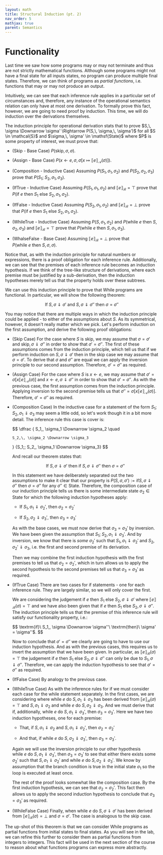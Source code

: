 ```yaml
---
layout: math
title: Structural Induction (pt. 2)
nav_order: 5
mathjax: true
parent: Semantics
---
```


# Functionality

Last time we saw how some programs may or may not terminate and thus are not strictly mathematical functions.
Although some programs might not have a final state for all inputs states, no program can produce multiple final states.
Therefore, we can think of programs as _partial functions_, i.e. functions that may or may not produce an output.

Intuitively, we can see that each inference rule applies in a particular set of circumstances and, therefore, any instance of the operational semantics relation can only have at most one derivation.
To formally prove this fact, however, we are going to need proof by induction.
This time, we will do induction over the derivations themselves.

<div class="defn" markdown="1">
  The induction principle for operational derivation stats that to prove $S,\, \sigma \Downarrow \sigma' \Rightarrow P(S,\, \sigma,\, \sigma')$ for all $S \in \mathcal{S}$ and $\sigma,\, \sigma' \in \mathsf{State}$ where $P$ is some property of interest, we must prove that:

  - (Skip - Base Case) $P(\mathsf{skip},\, \sigma,\, \sigma)$.

  - (Assign - Base Case) $P(x \leftarrow e,\, \sigma,\, \sigma[x \mapsto \llbracket e \rrbracket_\mathcal{A}(\sigma)])$.

  - (Composition - Inductive Case) Assuming $P(S_1,\, \sigma_1,\, \sigma_2)$ and $P(S_2,\, \sigma_2,\, \sigma_3)$ prove that $P(S_1;\; S_2,\, \sigma_1,\, \sigma_3)$.

  - (IfTrue - Inductive Case) Assuming $P(S_1,\, \sigma_1,\, \sigma_2)$ and $\llbracket e \rrbracket_\mathcal{B} = \top$ prove that $P(\mathsf{if}\ e\ \mathsf{then}\ S_1\ \mathsf{else}\ S_2,\, \sigma_1,\, \sigma_2)$.

  - (IfFalse - Inductive Case) Assuming $P(S_2,\, \sigma_1,\, \sigma_2)$ and $\llbracket e \rrbracket_\mathcal{B} = \bot$ prove that $P(\mathsf{if}\ e\ \mathsf{then}\ S_1\ \mathsf{else}\ S_2,\, \sigma_1,\, \sigma_2)$.

  - (WhileTrue - Inductive Case) Assuming $P(S,\, \sigma_1,\, \sigma_2)$ and  $P(\mathsf{while}\ e\ \mathsf{then}\ S,\, \sigma_2,\, \sigma_3)$ and $\llbracket e \rrbracket_\mathcal{B} = \top$ prove that $P(\mathsf{while}\ e\ \mathsf{then}\ S,\, \sigma_1,\, \sigma_3)$.

  - (WhalseFalse - Base Case) Assuming $\llbracket e \rrbracket_\mathcal{B} = \bot$ prove that $P(\mathsf{while}\ e\ \mathsf{then}\ S,\, \sigma,\, \sigma)$.
</div>

Notice that, as with the induction principle for natural numbers or expressions, there is a proof obligation for each inference rule.
Additionally, we can see that the premises of each inference rule becomes an induction hypothesis.
If we think of the tree-like structure of derivations, where each premise must be justified by a sub-derivation, then the induction hypotheses merely tell us that the property holds over these subtrees.

We can use this induction principle to prove that While programs are functional.
In particular, we will show the following theorem:

$$
  \textrm{If}\ S,\, \sigma \Downarrow \sigma'\ \textrm{and}\ S,\, \sigma \Downarrow \sigma''\ \textrm{then}\ \sigma = \sigma''
$$

You may notice that there are multiple ways in which the induction principle could be applied - to either of the assumptions about $S$.
As its symmetrical, however, it doesn't really matter which we pick.
Let's perform induction on the first assumption, and derive the following proof obligations:

  * (Skip Case)
    For the case where $S$ is $\mathsf{skip}$, we may assume that $\sigma = \sigma'$ and $\mathsf{skip},\, \sigma \Downarrow \sigma''$ in order to show that $\sigma' = \sigma''$.
    The first of these assumptions comes from the induction principle, which tell us that if we perform induction on $S,\,\sigma \Downarrow \sigma'$ then in the $\mathsf{skip}$ case we may assume that $\sigma = \sigma'$.
    To derive that $\sigma$ and $\sigma''$ are equal we can apply the inversion principle to our second assumption.
    Therefore, $\sigma' = \sigma''$ as required.

  * (Assign Case)
    For the case where $S$ is $x \leftarrow e$, we may assume that $\sigma' = \sigma[x \llbracket e \rrbracket_\mathcal{A}(\sigma)]$ and $x \leftarrow e,\, \sigma \Downarrow \sigma''$ in order to show that $\sigma' = \sigma''$.
    As with the previous case, the first assumption comes from the induction principle.
    Applying inversion to the second premise tells us that $\sigma'' = \sigma[x \llbracket e \rrbracket_\mathcal{A}(\sigma)]$.
    Therefore, $\sigma' = \sigma''$ as required.

  * (Composition Case)
    In the inductive case for a statement of the form $S_1;\; S_2,\, \sigma_1 \Downarrow \sigma_3$ may seem a little odd, so let's work though it in a bit more detail.
    The inference rule this case is cover is:

    $$
      \dfrac
      { 
        S_1,\, \sigma_1 \Downarrow \sigma_2
        \quad
        
        S_2,\, \sigma_2 \Downarrow \sigma_3
      }
      {S_1;\; S_2,\, \sigma_1 \Downarrow \sigma_3}
    $$
    
    And recall our theorem states that:

    $$
      \textrm{If}\ S,\, \sigma \Downarrow \sigma'\ \textrm{then}\ \textrm{if}\ S,\, \sigma \Downarrow \sigma''\ \textrm{then}\ \sigma = \sigma''
    $$

    In this statement we have deliberately separated out the two assumptions to make it clear that our property is $P(S,\, \sigma,\, \sigma') := \textrm{if} S,\, \sigma \Downarrow \sigma''\ \textrm{then}\ \sigma = \sigma''$ for any $\sigma'' \in \mathsf{State}$.
    Therefore, the composition case of our induction principle tells us there is some intermediate state $\sigma_2 \in \mathsf{State}$ for which the following induction hypotheses apply:

      * If $S_1,\, \sigma_1 \Downarrow \sigma_2'$, then $\sigma_2 = \sigma_2'$

      * If $S_2,\, \sigma_2 \Downarrow \sigma_3'$, then $\sigma_3 = \sigma_3'$

    As with the base cases, we must now derive that $\sigma_3 = \sigma_3'$ by inversion.
    We have been given the assumption that $S_1;\; S_2,\, \sigma_1 \Downarrow \sigma_3'$.
    And by inversion, we know that there is _some_ $\sigma_2'$ such that $S_1,\, \sigma_1 \Downarrow \sigma_2'$ and $S_2,\, \sigma_2' \Downarrow \sigma_3$, i.e. the first and second premise of its derivation.
    
    Then we may combine the first induction hypothesis with the first premises to tell us that $\sigma_2 = \sigma_2'$, which in turn allows us to apply the second hypothesis to the second premises tell us that $\sigma_3 = \sigma_3'$ as required.

  * (IfTrue Case)
    There are two cases for $\mathsf{if}$ statements - one for each inference rule.
    They are largely similar, so we will only cover the first.

    We are considering the judgement $\mathsf{if}\ e\ \mathsf{then}\ S_1\ \mathsf{else}\ S_2,\, \sigma \Downarrow \sigma'$ where $\llbracket e \rrbracket_{\mathcal{B}}(\sigma) = \top$ and we have also been given that $\mathsf{if}\ e\ \mathsf{then}\ S_1\ \mathsf{else}\ S_2,\, \sigma \Downarrow \sigma''$.
    The induction principle tells us that the premise of this inference rule will satisfy our functionality property, i.e.:

    $$ 
      \textrm{if}\ S_1,\, \sigma \Downarrow \sigma''\ \textrm{then}\ \sigma' = \sigma''$.
    $$

    Now to conclude that $\sigma' = \sigma''$ we clearly are going to have to use our induction hypothesis.
    And as with the previous cases, this requires us to invert the assumption that we have been given.
    In particular, as $\llbracket e \rrbracket_{\mathcal{B}}(\sigma) = \top$ the judgement $\mathsf{if}\ e\ \mathsf{then}\ S_1\ \mathsf{else}\ S_2,\, \sigma \Downarrow \sigma''$ can only be due to $S_1,\, \sigma \Downarrow \sigma''$.
    Therefore, we can apply the induction hypothesis to see that $\sigma' = \sigma''$ as required.

  * (IfFalse Case)
    By analogy to the previous case.

  * (WhileTrue Case)
    As with the inference rules for $\mathsf{if}$ we must consider each case for the $\mathsf{while}$ statement separately.
    In the first cases, we are considering where $\mathsf{while}\ e\ \mathsf{do}\ S,\, \sigma_1 \Downarrow \sigma_3$ has been derived from $\llbracket e \rrbracket_\mathcal{B}(\sigma) = \top$ and $S,\, \sigma_1 \Downarrow \sigma_2$ and $\mathsf{while}\ e\ \mathsf{do}\ S,\, \sigma_2 \Downarrow \sigma_3$.
    And we must derive that if, additionally, $\mathsf{while}\ e\ \mathsf{do}\ S,\, \sigma_1 \Downarrow \sigma_3'$, then $\sigma_3 = \sigma_3'$.
    Here we have two induction hypotheses, one for each premise:

      * That, if $S,\, \sigma_1 \Downarrow \sigma_2$ and $S,\, \sigma_1 \Downarrow \sigma_2'$, then $\sigma_2 = \sigma_2'$

      * And that, if $\mathsf{while}\ e\ \mathsf{do}\ S,\, \sigma_2 \Downarrow \sigma_3'$, then $\sigma_3 = \sigma_3'$.

    Again we will use the inversion principle to our other hypothesis $\mathsf{while}\ e\ \mathsf{do}\ S,\, \sigma_1 \Downarrow \sigma_3'$, then $\sigma_3 = \sigma_3'$ to see that either there exists some $\sigma_2'$ such that $S,\, \sigma_1 \Downarrow \sigma_2'$ and $\mathsf{while}\ e\ \mathsf{do}\ S,\, \sigma_2 \Downarrow \sigma_3'$.
    We know by assumption that the branch condition is true in the initial state $\sigma_1$ so the loop is executed at least once.

    The rest of the proof looks somewhat like the composition case.
    By the first induction hypothesis, we can see that $\sigma_2 = \sigma_2'$.
    This fact then allows us to apply the second induction hypothesis to conclude that $\sigma_3 = \sigma_3'$ as required.

 * (WhileFalse Case)
      Finally, when $\mathsf{while}\ e\ \mathsf{do}\ S,\, \sigma \Downarrow \sigma'$ has been derived from $\llbracket e \rrbracket_\mathcal{B}(\sigma) = \bot$ and $\sigma = \sigma'$.
      The case is analogous to the skip case.

The up-shot of this theorem is that we can consider While programs as partial functions from initial states to final states.
As you will see in the lab, we can refine this further to consider them as partial functions from integers to integers.
This fact will be used in the next section of the course to reason about what functions programs can express more abstractly.

<!-- # Small-Step Semantics

## Notice: The definition of small-step semantics is _not_ assessed, this section exists only to give more induction examples of structural induction.

So far, we have been looking at _big-step_ operational semantics.
It is referred to as big-step semantics as the judgement itself only considers the initial and final state, with the details of this computation hidden within the structure of derivation.
With _small-step_ operational semantics, we expose each individual step in the computation.

<div class="defn" markdown="1">
  The small-step operational semantics relation concerns _configurations_, which are either a pair $\langle S,\, \sigma \rangle$ where $S \in \mathcal{S}$ is a While statement and $\sigma \in \mathsf{State}$ is a state or a final state $\sigma \in \mathsf{State}$.
  We write $\mathsf{Config}$ to refer to the set of configurations.

  We then define the relation ${\Rightarrow} \subseteq \mathsf{Config} \times \mathsf{Config}$ inductively by the following inference rules:
  $$
    \begin{array}{cc}
      \dfrac
      {}
      {\langle \mathsf{skip},\, \sigma \rangle \Rightarrow \sigma}

      &
      \dfrac
      {}
      {\langle x \leftarrow e,\, \sigma \rangle \Rightarrow \sigma[x \leftarrow \llbracket e \rrbracket_\mathcal{A}(\sigma)]}
    \end{array}
  $$
</div> -->